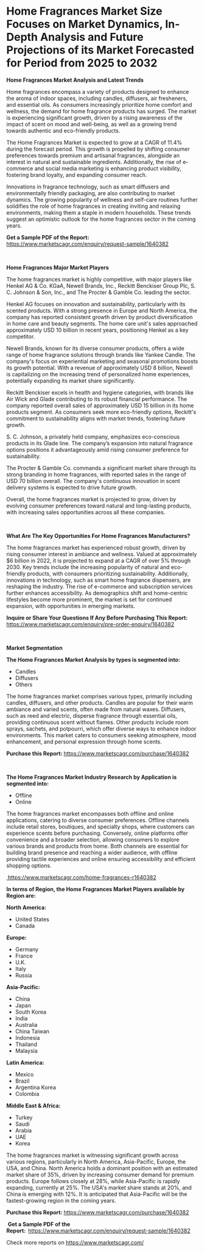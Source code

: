 <p><h1>Home Fragrances Market Size Focuses on Market Dynamics, In-Depth Analysis and Future Projections of its Market Forecasted for Period from 2025 to 2032</h1></p><p><strong>Home Fragrances Market Analysis and Latest Trends</strong></p>
<p><p>Home fragrances encompass a variety of products designed to enhance the aroma of indoor spaces, including candles, diffusers, air fresheners, and essential oils. As consumers increasingly prioritize home comfort and wellness, the demand for home fragrance products has surged. The market is experiencing significant growth, driven by a rising awareness of the impact of scent on mood and well-being, as well as a growing trend towards authentic and eco-friendly products.</p><p>The Home Fragrances Market is expected to grow at a CAGR of 11.4% during the forecast period. This growth is propelled by shifting consumer preferences towards premium and artisanal fragrances, alongside an interest in natural and sustainable ingredients. Additionally, the rise of e-commerce and social media marketing is enhancing product visibility, fostering brand loyalty, and expanding consumer reach. </p><p>Innovations in fragrance technology, such as smart diffusers and environmentally friendly packaging, are also contributing to market dynamics. The growing popularity of wellness and self-care routines further solidifies the role of home fragrances in creating inviting and relaxing environments, making them a staple in modern households. These trends suggest an optimistic outlook for the home fragrances sector in the coming years.</p></p>
<p><strong>Get a Sample PDF of the Report:&nbsp;</strong> <a href="https://www.marketscagr.com/enquiry/request-sample/1640382?utm_campaign=2383&utm_medium=2&utm_source=Github&utm_content=ia&utm_term=08042025&utm_id=home-fragrances">https://www.marketscagr.com/enquiry/request-sample/1640382</a></p>
<p>&nbsp;</p>
<p><strong>Home Fragrances Major Market Players</strong></p>
<p><p>The home fragrances market is highly competitive, with major players like Henkel AG & Co. KGaA, Newell Brands, Inc., Reckitt Benckiser Group Plc, S. C. Johnson & Son, Inc., and The Procter & Gamble Co. leading the sector.</p><p>Henkel AG focuses on innovation and sustainability, particularly with its scented products. With a strong presence in Europe and North America, the company has reported consistent growth driven by product diversification in home care and beauty segments. The home care unit's sales approached approximately USD 10 billion in recent years, positioning Henkel as a key competitor.</p><p>Newell Brands, known for its diverse consumer products, offers a wide range of home fragrance solutions through brands like Yankee Candle. The company's focus on experiential marketing and seasonal promotions boosts its growth potential. With a revenue of approximately USD 8 billion, Newell is capitalizing on the increasing trend of personalized home experiences, potentially expanding its market share significantly.</p><p>Reckitt Benckiser excels in health and hygiene categories, with brands like Air Wick and Glade contributing to its robust financial performance. The company reported overall sales of approximately USD 15 billion in its home products segment. As consumers seek more eco-friendly options, Reckitt's commitment to sustainability aligns with market trends, fostering future growth.</p><p>S. C. Johnson, a privately held company, emphasizes eco-conscious products in its Glade line. The company’s expansion into natural fragrance options positions it advantageously amid rising consumer preference for sustainability.</p><p>The Procter & Gamble Co. commands a significant market share through its strong branding in home fragrances, with reported sales in the range of USD 70 billion overall. The company's continuous innovation in scent delivery systems is expected to drive future growth.</p><p>Overall, the home fragrances market is projected to grow, driven by evolving consumer preferences toward natural and long-lasting products, with increasing sales opportunities across all these companies.</p></p>
<p>&nbsp;</p>
<p><strong>What Are The Key Opportunities For Home Fragrances Manufacturers?</strong></p>
<p><p>The home fragrances market has experienced robust growth, driven by rising consumer interest in ambiance and wellness. Valued at approximately $6 billion in 2022, it is projected to expand at a CAGR of over 5% through 2030. Key trends include the increasing popularity of natural and eco-friendly products, with consumers prioritizing sustainability. Additionally, innovations in technology, such as smart home fragrance dispensers, are reshaping the industry. The rise of e-commerce and subscription services further enhances accessibility. As demographics shift and home-centric lifestyles become more prominent, the market is set for continued expansion, with opportunities in emerging markets.</p></p>
<p><strong>Inquire or Share Your Questions If Any Before Purchasing This Report:</strong> <a href="https://www.marketscagr.com/enquiry/pre-order-enquiry/1640382?utm_campaign=2383&utm_medium=2&utm_source=Github&utm_content=ia&utm_term=08042025&utm_id=home-fragrances">https://www.marketscagr.com/enquiry/pre-order-enquiry/1640382</a></p>
<p>&nbsp;</p>
<p><strong>Market Segmentation</strong></p>
<p><strong>The Home Fragrances Market Analysis by types is segmented into:</strong></p>
<p><ul><li>Candles</li><li>Diffusers</li><li>Others</li></ul></p>
<p><p>The home fragrances market comprises various types, primarily including candles, diffusers, and other products. Candles are popular for their warm ambiance and varied scents, often made from natural waxes. Diffusers, such as reed and electric, disperse fragrance through essential oils, providing continuous scent without flames. Other products include room sprays, sachets, and potpourri, which offer diverse ways to enhance indoor environments. This market caters to consumers seeking atmosphere, mood enhancement, and personal expression through home scents.</p></p>
<p><strong>Purchase this Report:&nbsp;</strong><a href="https://www.marketscagr.com/purchase/1640382?utm_campaign=2383&utm_medium=2&utm_source=Github&utm_content=ia&utm_term=08042025&utm_id=home-fragrances">https://www.marketscagr.com/purchase/1640382</a></p>
<p>&nbsp;</p>
<p><strong>The Home Fragrances Market Industry Research by Application is segmented into:</strong></p>
<p><ul><li>Offline</li><li>Online</li></ul></p>
<p><p>The home fragrances market encompasses both offline and online applications, catering to diverse consumer preferences. Offline channels include retail stores, boutiques, and specialty shops, where customers can experience scents before purchasing. Conversely, online platforms offer convenience and a broader selection, allowing consumers to explore various brands and products from home. Both channels are essential for building brand presence and reaching a wider audience, with offline providing tactile experiences and online ensuring accessibility and efficient shopping options.</p></p>
<p><a href="https://www.marketscagr.com/home-fragrances-r1640382?utm_campaign=2383&utm_medium=2&utm_source=Github&utm_content=ia&utm_term=08042025&utm_id=home-fragrances">&nbsp;https://www.marketscagr.com/home-fragrances-r1640382</a></p>
<p><strong>In terms of Region, the Home Fragrances Market Players available by Region are:</strong></p>
<p>
    <p> <strong> North America: </strong>
        <ul>
            <li>United States</li>
            <li>Canada</li>
        </ul>
        </p> 
    <p> <strong> Europe: </strong>
        <ul>
            <li>Germany</li>
            <li>France</li>
            <li>U.K.</li>
            <li>Italy</li>
            <li>Russia</li>
        </ul>
        </p> 
    <p> <strong> Asia-Pacific: </strong>
        <ul>
            <li>China</li>
            <li>Japan</li>
            <li>South Korea</li>
            <li>India</li>
            <li>Australia</li>
            <li>China Taiwan</li>
            <li>Indonesia</li>
            <li>Thailand</li>
            <li>Malaysia</li>
        </ul>
        </p> 
    <p> <strong> Latin America: </strong>
        <ul>
            <li>Mexico</li>
            <li>Brazil</li>
            <li>Argentina Korea</li>
            <li>Colombia</li>
        </ul>
        </p> 
    <p> <strong> Middle East & Africa: </strong>
        <ul>
            <li>Turkey</li>
            <li>Saudi</li>
            <li>Arabia</li>
            <li>UAE</li>
            <li>Korea</li>
        </ul>
    </p>
    </p>
<p><p>The home fragrances market is witnessing significant growth across various regions, particularly in North America, Asia-Pacific, Europe, the USA, and China. North America holds a dominant position with an estimated market share of 35%, driven by increasing consumer demand for premium products. Europe follows closely at 28%, while Asia-Pacific is rapidly expanding, currently at 25%. The USA's market share stands at 20%, and China is emerging with 12%. It is anticipated that Asia-Pacific will be the fastest-growing region in the coming years.</p></p>
<p><strong>Purchase this Report: </strong><a href="https://www.marketscagr.com/purchase/1640382?utm_campaign=2383&utm_medium=2&utm_source=Github&utm_content=ia&utm_term=08042025&utm_id=home-fragrances">https://www.marketscagr.com/purchase/1640382</a></p>
<p>&nbsp;<strong>Get a Sample PDF of the Report:&nbsp;&nbsp;</strong><a href="https://www.marketscagr.com/enquiry/request-sample/1640382?utm_campaign=2383&utm_medium=2&utm_source=Github&utm_content=ia&utm_term=08042025&utm_id=home-fragrances">https://www.marketscagr.com/enquiry/request-sample/1640382</a></p>
<p><strong></strong></p>
<p>Check more reports on <a href="https://www.marketscagr.com/?utm_campaign=2383&utm_medium=2&utm_source=Github&utm_content=ia&utm_term=08042025&utm_id=home-fragrances">https://www.marketscagr.com/</a></p>